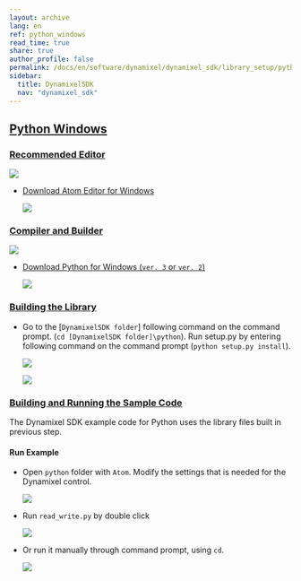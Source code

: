 ```yaml
---
layout: archive
lang: en
ref: python_windows
read_time: true
share: true
author_profile: false
permalink: /docs/en/software/dynamixel/dynamixel_sdk/library_setup/python_windows/
sidebar:
  title: DynamixelSDK
  nav: "dynamixel_sdk"
---
```


<div style="counter-reset: h1 4"></div>
<div style="counter-reset: h2 7"></div>

<!--[dummy Header 1]>
  <h1 id="library-setup"><a href="#library-setup">Library Setup</a></h1>
<![end dummy Header 1]-->

## [Python Windows](#python-windows)

### [Recommended Editor](#recommended-editor)

![](/assets/images/sw/sdk/dynamixel_sdk/library_setup/python/atom-logo.jpg)

* [Download Atom Editor for Windows](https://atom.io/)

  ![](/assets/images/sw/sdk/dynamixel_sdk/library_setup/python/windows/library_file/a1.png)

### [Compiler and Builder](#compiler-and-builder)

![](/assets/images/sw/sdk/dynamixel_sdk/library_setup/python/python.png)

* [Download Python for Windows (`ver. 3` or `ver. 2`)](https://www.python.org/downloads/)

  ![](/assets/images/sw/sdk/dynamixel_sdk/library_setup/python/windows/library_file/b1.png)

### [Building the Library](#building-the-library)
* Go to the [`DynamixelSDK folder`] following command on the command prompt. (`cd [DynamixelSDK folder]\python`).
 Run setup.py by entering following command on the command prompt (`python setup.py install`).

  ![](/assets/images/sw/sdk/dynamixel_sdk/library_setup/python/windows/library_file/py3.png)

  ![](/assets/images/sw/sdk/dynamixel_sdk/library_setup/python/windows/library_file/py4.png)


### [Building and Running the Sample Code](#building-and-running-the-sample-code)

The Dynamixel SDK example code for Python uses the library files built in previous step.

#### Run Example

* Open `python` folder with `Atom`. Modify the settings that is needed for the Dynamixel control.

  ![](/assets/images/sw/sdk/dynamixel_sdk/library_setup/python/windows/sample_code/py2.png)


* Run `read_write.py` by double click

  ![](/assets/images/sw/sdk/dynamixel_sdk/library_setup/python/windows/sample_code/py4.png)

* Or run it manually through command prompt, using `cd`.

  ![](/assets/images/sw/sdk/dynamixel_sdk/library_setup/python/windows/sample_code/py6.png)
